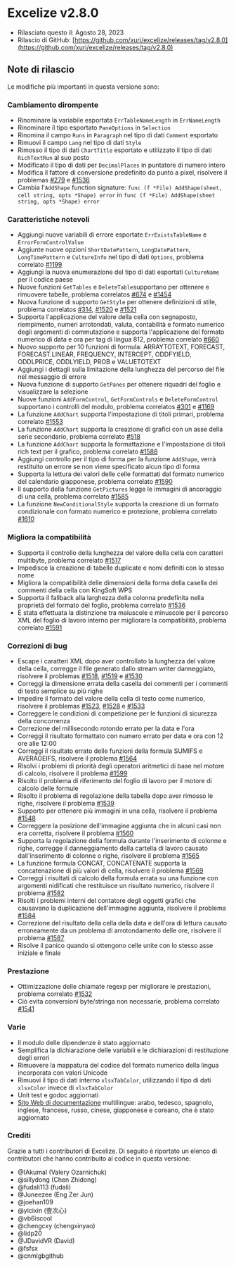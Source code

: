 # Excelize v2.8.0

* Rilasciato questo il: Agosto 28, 2023
* Rilascio di GitHub: [https://github.com/xuri/excelize/releases/tag/v2.8.0](https://github.com/xuri/excelize/releases/tag/v2.8.0)

## Note di rilascio

Le modifiche più importanti in questa versione sono:

### Cambiamento dirompente

* Rinominare la variabile esportata `ErrTableNameLength` in `ErrNameLength`
* Rinominare il tipo esportato `PaneOptions` in `Selection`
* Rinomina il campo `Runs` in `Paragraph` nel tipo di dati `Comment` esportato
* Rimuovi il campo `Lang` nel tipo di dati `Style`
* Rimosso il tipo di dati `ChartTitle` esportato e utilizzato il tipo di dati `RichTextRun` al suo posto
* Modificato il tipo di dati per `DecimalPlaces` in puntatore di numero intero
* Modifica il fattore di conversione predefinito da punto a pixel, risolvere il problemas [#279](https://github.com/xuri/excelize/issues/279) e [#1536](https://github.com/xuri/excelize/issues/1536)
* Cambia l'`AddShape` function signature: `func (f *File) AddShape(sheet, cell string, opts *Shape) error` in `func (f *File) AddShape(sheet string, opts *Shape) error`

### Caratteristiche notevoli

* Aggiungi nuove variabili di errore esportate `ErrExistsTableName` e `ErrorFormControlValue`
* Aggiunte nuove opzioni `ShortDatePattern`, `LongDatePattern`, `LongTimePattern` e `CultureInfo` nel tipo di dati `Options`, problema correlato [#1199](https://github.com/xuri/excelize/issues/1199)
* Aggiungi la nuova enumerazione del tipo di dati esportati `CultureName` per il codice paese
* Nuove funzioni `GetTables` e `DeleteTable`supportano per ottenere e rimuovere tabelle, problema correlatos [#674](https://github.com/xuri/excelize/issues/674) e [#1454](https://github.com/xuri/excelize/issues/1454)
* Nuova funzione di supporto `GetStyle` per ottenere definizioni di stile, problema correlatos [#314](https://github.com/xuri/excelize/issues/314), [#1520](https://github.com/xuri/excelize/issues/1520) e [#1521](https://github.com/xuri/excelize/issues/1521)
* Supporta l'applicazione del valore della cella con segnaposto, riempimento, numeri arrotondati, valuta, contabilità e formato numerico degli argomenti di commutazione e supporta l'applicazione del formato numerico di data e ora per tag di lingua 812, problema correlato [#660](https://github.com/xuri/excelize/issues/660)
* Nuovo supporto per 10 funzioni di formula: ARRAYTOTEXT, FORECAST, FORECAST.LINEAR, FREQUENCY, INTERCEPT, ODDFYIELD, ODDLPRICE, ODDLYIELD, PROB e VALUETOTEXT
* Aggiungi i dettagli sulla limitazione della lunghezza del percorso del file nel messaggio di errore
* Nuova funzione di supporto `GetPanes` per ottenere riquadri del foglio e visualizzare la selezione
* Nuove funzioni `AddFormControl`, `GetFormControls` e `DeleteFormControl` supportano i controlli del modulo, problema correlatos [#301](https://github.com/xuri/excelize/issues/301) e [#1169](https://github.com/xuri/excelize/issues/1169)
* La funzione `AddChart` supporta l'impostazione di titoli primari, problema correlato [#1553](https://github.com/xuri/excelize/issues/1553)
* La funzione `AddChart` supporta la creazione di grafici con un asse della serie secondario, problema correlato [#518](https://github.com/xuri/excelize/issues/518)
* La funzione `AddChart` supporta la formattazione e l'impostazione di titoli rich text per il grafico, problema correlato [#1588](https://github.com/xuri/excelize/issues/1588)
* Aggiungi controllo per il tipo di forma per la funzione `AddShape`, verrà restituito un errore se non viene specificato alcun tipo di forma
* Supporta la lettura dei valori delle celle formattati dal formato numerico del calendario giapponese, problema correlato [#1590](https://github.com/xuri/excelize/issues/1590)
* Il supporto della funzione `GetPictures` legge le immagini di ancoraggio di una cella, problema correlato [#1585](https://github.com/xuri/excelize/issues/1585)
* La funzione `NewConditionalStyle` supporta la creazione di un formato condizionale con formato numerico e protezione, problema correlato [#1610](https://github.com/xuri/excelize/issues/1610)

### Migliora la compatibilità

* Supporta il controllo della lunghezza del valore della cella con caratteri multibyte, problema correlato [#1517](https://github.com/xuri/excelize/issues/1517)
* Impedisce la creazione di tabelle duplicate e nomi definiti con lo stesso nome
* Migliora la compatibilità delle dimensioni della forma della casella dei commenti della cella con KingSoft WPS
* Supporta il fallback alla larghezza della colonna predefinita nella proprietà del formato del foglio, problema correlato [#1536](https://github.com/xuri/excelize/issues/1536)
* È stata effettuata la distinzione tra maiuscole e minuscole per il percorso XML del foglio di lavoro interno per migliorare la compatibilità, problema correlato [#1591](https://github.com/xuri/excelize/issues/1591)

### Correzioni di bug

* Escape i caratteri XML dopo aver controllato la lunghezza del valore della cella, corregge il file generato dallo stream writer danneggiato, risolvere il problemas [#1518](https://github.com/xuri/excelize/issues/1518), [#1519](https://github.com/xuri/excelize/issues/1519) e [#1530](https://github.com/xuri/excelize/issues/1530)
* Correggi la dimensione errata della casella dei commenti per i commenti di testo semplice su più righe
* Impedire il formato del valore della cella di testo come numerico, risolvere il problemas [#1523](https://github.com/xuri/excelize/issues/1523), [#1528](https://github.com/xuri/excelize/issues/1528) e [#1533](https://github.com/xuri/excelize/issues/1533)
* Correggere le condizioni di competizione per le funzioni di sicurezza della concorrenza
* Correzione del millisecondo rotondo errato per la data e l'ora
* Correggi il risultato formattato con numero errato per data e ora con 12 ore alle 12:00
* Correggi il risultato errato delle funzioni della formula SUMIFS e AVERAGEIFS, risolvere il problema [#1564](https://github.com/xuri/excelize/issues/1564)
* Risolvi i problemi di priorità degli operatori aritmetici di base nel motore di calcolo, risolvere il problema [#1599](https://github.com/xuri/excelize/issues/1599)
* Risolto il problema di riferimento del foglio di lavoro per il motore di calcolo delle formule
* Risolto il problema di regolazione della tabella dopo aver rimosso le righe, risolvere il problema [#1539](https://github.com/xuri/excelize/issues/1539)
* Supporto per ottenere più immagini in una cella, risolvere il problema [#1548](https://github.com/xuri/excelize/issues/1548)
* Correggere la posizione dell'immagine aggiunta che in alcuni casi non era corretta, risolvere il problema [#1560](https://github.com/xuri/excelize/issues/1560)
* Supporta la regolazione della formula durante l'inserimento di colonne e righe, corregge il danneggiamento della cartella di lavoro causato dall'inserimento di colonne o righe, risolvere il problema [#1565](https://github.com/xuri/excelize/issues/1565)
* La funzione formula CONCAT, CONCATENATE supporta la concatenazione di più valori di cella, risolvere il problema [#1569](https://github.com/xuri/excelize/issues/1569)
* Correggi i risultati di calcolo della formula errata su una funzione con argomenti nidificati che restituisce un risultato numerico, risolvere il problema [#1582](https://github.com/xuri/excelize/issues/1582)
* Risolti i problemi interni del contatore degli oggetti grafici che causavano la duplicazione dell'immagine aggiunta, risolvere il problema [#1584](https://github.com/xuri/excelize/issues/1584)
* Correzione del risultato della cella della data e dell'ora di lettura causato erroneamente da un problema di arrotondamento delle ore, risolvere il problema [#1587](https://github.com/xuri/excelize/issues/1587)
* Risolve il panico quando si ottengono celle unite con lo stesso asse iniziale e finale

### Prestazione

* Ottimizzazione delle chiamate regexp per migliorare le prestazioni, problema correlato [#1532](https://github.com/xuri/excelize/issues/1532)
* Ciò evita conversioni byte/stringa non necessarie, problema correlato [#1541](https://github.com/xuri/excelize/issues/1541)

### Varie

* Il modulo delle dipendenze è stato aggiornato
* Semplifica la dichiarazione delle variabili e le dichiarazioni di restituzione degli errori
* Rimuovere la mappatura del codice del formato numerico della lingua incorporata con valori Unicode
* Rimuovi il tipo di dati interno `xlsxTabColor`, utilizzando il tipo di dati `xlsxColor` invece di `xlsxTabColor`
* Unit test e godoc aggiornati
* [Sito Web di documentazione](https://xuri.me/excelize) multilingue: arabo, tedesco, spagnolo, inglese, francese, russo, cinese, giapponese e coreano, che è stato aggiornato

### Crediti

Grazie a tutti i contributori di Excelize. Di seguito è riportato un elenco di contributori che hanno contribuito al codice in questa versione:

* @IAkumaI (Valery Ozarnichuk)
* @sillydong (Chen Zhidong)
* @fudali113 (fudali)
* @Juneezee (Eng Zer Jun)
* @joehan109
* @yicixin (壹次心)
* @vb6iscool
* @chengcxy (chengxinyao)
* @lidp20
* @JDavidVR (David)
* @fsfsx
* @cnmlgbgithub

